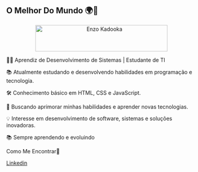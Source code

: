 ## O Melhor Do Mundo 🌍👑

<p align="center">
  <a href="https://github.com/Kadooka1">
    <img src="https://i.imgur.com/hgxGTeQ.png" alt="Enzo Kadooka" width="350" height="70" /></a>
</p>

👨‍💻 Aprendiz de Desenvolvimento de Sistemas | Estudante de TI

📚 Atualmente estudando e desenvolvendo habilidades em programação e tecnologia.

🛠️ Conhecimento básico em HTML, CSS e JavaScript.

🚀 Buscando aprimorar minhas habilidades e aprender novas tecnologias.

💡 Interesse em desenvolvimento de software, sistemas e soluções inovadoras.

📚 Sempre aprendendo e evoluindo

Como Me Encontrar🔎

<a href="https://www.linkedin.com/in/enzo-kadooka-80707b356/">
Linkedin
